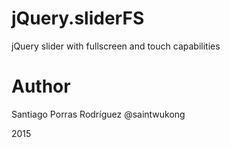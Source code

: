 # jQuery.sliderFS
jQuery slider with fullscreen and touch capabilities

# Author
Santiago Porras Rodríguez
@saintwukong

2015
